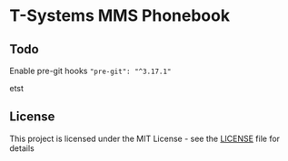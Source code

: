 # T-Systems MMS Phonebook

## Todo

Enable pre-git hooks
`"pre-git": "^3.17.1"`

etst
## License

This project is licensed under the MIT License - see the [LICENSE](LICENSE) file for details
